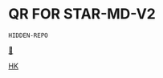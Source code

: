 # QR FOR STAR-MD-V2

 `HIDDEN-REPO`


 [👑](https://github.com/Xcelsama)


[HK](https://dashboard.heroku.com/new?template=https://github.com/Xcelsama/GIT-02) 